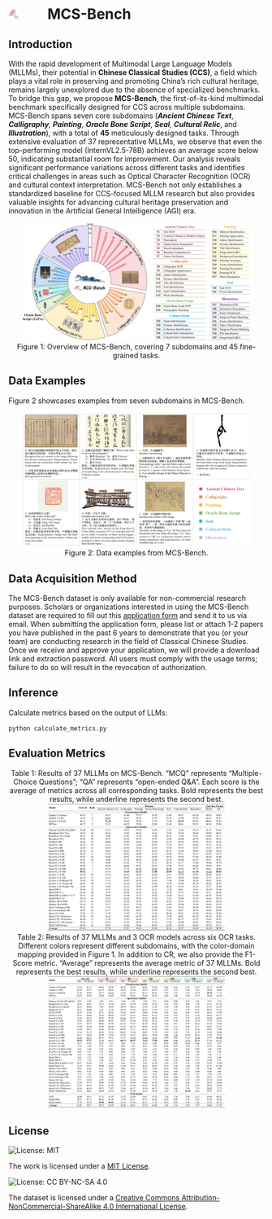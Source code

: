 <h1>
  <img src="images/figure1.png" width="20" height="20" style="margin-right: 50px; display: inline-block;" />
  MCS-Bench
</h1>


## Introduction

With the rapid development of Multimodal Large Language Models (MLLMs), their potential in **Chinese Classical Studies (CCS)**, a field which plays a vital role in preserving and promoting China’s rich cultural heritage, remains largely unexplored due to the absence of specialized benchmarks. To bridge this gap, we propose **MCS-Bench**, the first-of-its-kind multimodal benchmark specifically designed for CCS across multiple subdomains. MCS-Bench spans seven core subdomains (***Ancient Chinese Text***, ***Calligraphy***, ***Painting***, ***Oracle Bone Script***, ***Seal***, ***Cultural Relic***, and ***Illustration***), with a total of **45** meticulously designed tasks. Through extensive evaluation of 37 representative MLLMs, we observe that even the top-performing model (InternVL2.5-78B) achieves an average score below 50, indicating substantial room for improvement. Our analysis reveals significant performance variations across different tasks and identifies critical challenges in areas such as Optical Character Recognition (OCR) and cultural context interpretation. MCS-Bench not only establishes a standardized baseline for CCS-focused MLLM research but also provides valuable insights for advancing cultural heritage preservation and innovation in the Artificial General Intelligence (AGI) era.

<div align="center">
  <img src="images/figure2.png" width="90%" />
</div>

<div align="center">
Figure 1: Overview of MCS-Bench, covering 7 subdomains and 45 fine-grained tasks.
</div>

## Data Examples

Figure 2 showcases examples from seven subdomains in MCS-Bench.

<div align="center">
  <img src="images/figure3.png" width="90%" />
</div>

<div align="center">
Figure 2: Data examples from MCS-Bench.
</div>

## Data Acquisition Method

The MCS-Bench dataset is only available for non-commercial research purposes. Scholars or organizations interested in using the MCS-Bench dataset are required to fill out this [application form](Application_Form_for_Using_MCS-Bench.docx) and send it to us via email. When submitting the application form, please list or attach 1-2 papers you have published in the past 6 years to demonstrate that you (or your team) are conducting research in the field of Classical Chinese Studies. Once we receive and approve your application, we will provide a download link and extraction password. All users must comply with the usage terms; failure to do so will result in the revocation of authorization.

## Inference

Calculate metrics based on the output of LLMs:
```
python calculate_metrics.py
```

## Evaluation Metrics

<div align="center">
Table 1: Results of 37 MLLMs on MCS-Bench. “MCQ” represents “Multiple-Choice Questions”; “QA” represents “open-ended Q&A”. Each score is the average of metrics across all corresponding tasks. Bold represents the best results, while underline represents the second best.
</div>

<div align="center">
  <img src="images/table1.png" width="70%" />
</div>

<div align="center">
Table 2: Results of 37 MLLMs and 3 OCR models across six OCR tasks. Different colors represent different subdomains, with the color-domain mapping provided in Figure 1. In addition to CR, we also provide the F1-Score
metric. “Average” represents the average metric of 37 MLLMs. Bold represents the best results, while underline represents the second best.
</div>

<div align="center">
  <img src="images/table2.png" width="70%" />
</div>

## License

![License: MIT](https://img.shields.io/badge/License-MIT-yellow.svg)

The work is licensed under a [MIT License](https://lbesson.mit-license.org/).

![License: CC BY-NC-SA 4.0](https://img.shields.io/badge/License-CC%20BY--NC--SA%204.0-lightgrey.svg)

The dataset is licensed under a [Creative Commons Attribution-NonCommercial-ShareAlike 4.0 International License](https://creativecommons.org/licenses/by-nc-sa/4.0/).

